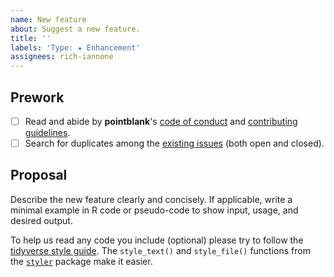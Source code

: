 ```yaml
---
name: New feature
about: Suggest a new feature.
title: ''
labels: 'Type: ★ Enhancement'
assignees: rich-iannone
---
```


## Prework

- [ ] Read and abide by **pointblank**'s [code of conduct](https://www.contributor-covenant.org/version/2/0/code_of_conduct/) and [contributing guidelines](https://github.com/rstudio/pointblank/blob/main/.github/CONTRIBUTING.md).
- [ ] Search for duplicates among the [existing issues](https://github.com/rstudio/pointblank/issues) (both open and closed).

## Proposal

Describe the new feature clearly and concisely. If applicable, write a minimal example in R code or pseudo-code to show input, usage, and desired output.

To help us read any code you include (optional) please try to follow the [tidyverse style guide](https://style.tidyverse.org/). The `style_text()` and `style_file()` functions from the [`styler`](https://github.com/r-lib/styler) package make it easier.

